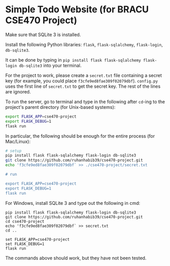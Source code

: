 # Simple Todo Website (for BRACU CSE470 Project)

Make sure that SQLite 3 is installed.

Install the following Python libraries: `flask`, `flask-sqlalchemy`, `flask-login`, `db-sqlite3`.

It can be done by typing in `pip install flask flask-sqlalchemy flask-login db-sqlite3` into your terminal.

For the project to work, please create a `secret.txt` file containing a secret key (for example,
you could place `f3cfe9ed8fae309f02079dbf`). `config.py` uses the first line of `secret.txt` to get the secret key.
The rest of the lines are ignored.

To run the server, go to terminal and type in the following after `cd`-ing to the project's
parent directory (for Unix-based systems):
```bash
export FLASK_APP=cse470-project
export FLASK_DEBUG=1
flask run
```

In particular, the following should be enough for the entire process (for Mac/Linux):
```bash
# setup
pip install flask flask-sqlalchemy flask-login db-sqlite3
git clone https://github.com/ruhanhabib39/cse470-project.git 
echo 'f3cfe9ed8fae309f02079dbf` >> ./cse470-project/secret.txt

# run

export FLASK_APP=cse470-project
export FLASK_DEBUG=1
flask run
```

For Windows, install SQLite 3 and type out the following in cmd:
```batch
pip install flask flask-sqlalchemy flask-login db-sqlite3
git clone https://github.com/ruhanhabib39/cse470-project.git 
cd cse470-project
echo 'f3cfe9ed8fae309f02079dbf` >> secret.txt
cd ..

set FLASK_APP=cse470-project
set FLASK_DEBUG=1
flask run
```

The commands above should work, but they have not been tested.

